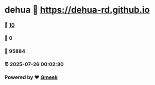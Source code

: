 # dehua :link: https://dehua-rd.github.io 
### :page_facing_up: [10](https://dehua-rd.github.io/tag.html) 
### :speech_balloon: 0 
### :hibiscus: 95884 
### :alarm_clock: 2025-07-26 00:02:30 
### Powered by :heart: [Gmeek](https://github.com/Meekdai/Gmeek)
